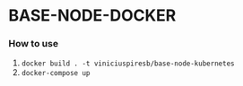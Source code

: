 # BASE-NODE-DOCKER

### How to use

1. `docker build . -t viniciuspiresb/base-node-kubernetes`
2. `docker-compose up`
